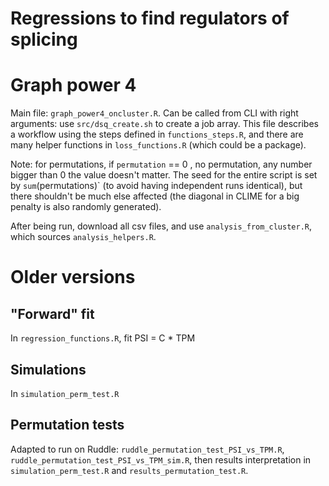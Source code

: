 # Regressions to find regulators of splicing



# Graph power 4

Main file: `graph_power4_oncluster.R`. Can be called from CLI with right arguments: use `src/dsq_create.sh` to create a job array. This file describes a workflow using the steps defined in `functions_steps.R`, and there are many helper functions in `loss_functions.R` (which could be a package).


Note: for permutations, if `permutation` == 0 , no permutation, any number bigger than 0 the value doesn't matter. The seed for the entire script is set by `sum`(permutations)` (to avoid having independent runs identical), but there shouldn't be much else affected (the diagonal in CLIME for a big penalty is also randomly generated).


After being run, download all csv files, and use `analysis_from_cluster.R`, which sources `analysis_helpers.R`.



# Older versions

## "Forward" fit

In `regression_functions.R`, fit PSI = C * TPM

## Simulations

In `simulation_perm_test.R`

## Permutation tests

Adapted to run on Ruddle: `ruddle_permutation_test_PSI_vs_TPM.R`, `ruddle_permutation_test_PSI_vs_TPM_sim.R`, then results interpretation in `simulation_perm_test.R` and `results_permutation_test.R`.


